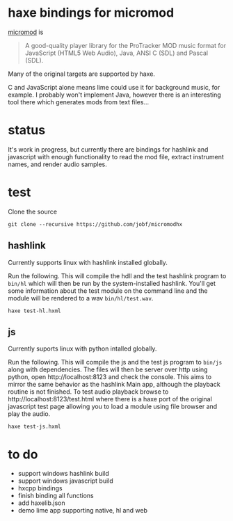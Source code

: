 # haxe bindings for micromod

[micromod](https://github.com/martincameron/micromod) is

> A good-quality player library for the ProTracker MOD music format
for JavaScript (HTML5 Web Audio), Java, ANSI C (SDL) and Pascal (SDL).

Many of the original targets are supported by haxe.

C and JavaScript alone means lime could use it for background music, for example. I probably won't implement Java, however there is an interesting tool there which generates mods from text files...

# status

It's work in progress, but currently there are bindings for hashlink and javascript with enough functionality to read the mod file, extract instrument names, and render audio samples.

# test

Clone the source

```
git clone --recursive https://github.com/jobf/micromodhx
```

## hashlink

Currently supports linux with hashlink installed globally.

Run the following. This will compile the hdll and the test hashlink program to `bin/hl` which will then be run by the system-installed hashlink. You'll get some information about the test module on the command line and the module will be rendered to a wav `bin/hl/test.wav`.

```
haxe test-hl.hxml
```

## js

Currently suports linux with python intalled globally.

Run the following. This will compile the js and the test js program to `bin/js` along with dependencies. The files will then be server over http using python, open http://localhost:8123 and check the console. This aims to mirror the same behavior as the hashlink Main app, although the playback routine is not finished. To test audio playback browse to http://localhost:8123/test.html where there is a haxe port of the original javascript test page allowing you to load a module using file browser and play the audio.

```
haxe test-js.hxml
```

# to do

- support windows hashlink build
- support windows javascript build
- hxcpp bindings
- finish binding all functions
- add haxelib.json
- demo lime app supporting native, hl and web
